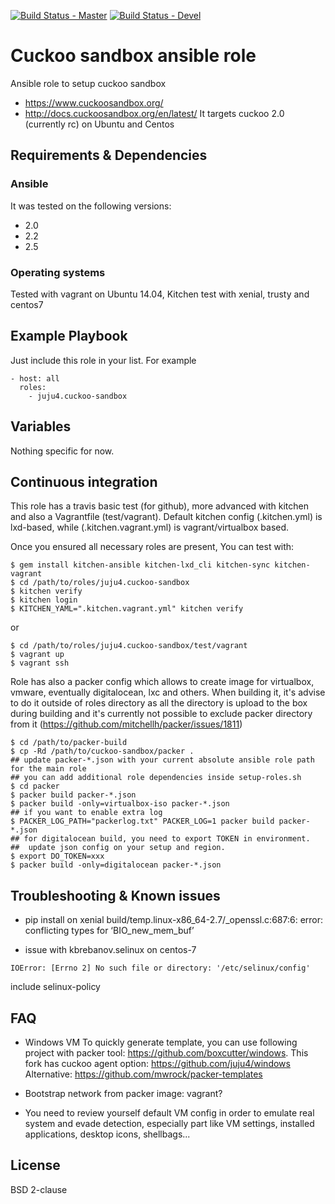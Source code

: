 [![Build Status - Master](https://travis-ci.com/juju4/ansible-cuckoo-sandbox.svg?branch=master)](https://travis-ci.com/juju4/ansible-cuckoo-sandbox)
[![Build Status - Devel](https://travis-ci.com/juju4/ansible-cuckoo-sandbox.svg?branch=devel)](https://travis-ci.com/juju4/ansible-cuckoo-sandbox/branches)
# Cuckoo sandbox ansible role

Ansible role to setup cuckoo sandbox
* https://www.cuckoosandbox.org/
* http://docs.cuckoosandbox.org/en/latest/
It targets cuckoo 2.0 (currently rc) on Ubuntu and Centos

## Requirements & Dependencies

### Ansible
It was tested on the following versions:
 * 2.0
 * 2.2
 * 2.5

### Operating systems

Tested with vagrant on Ubuntu 14.04, Kitchen test with xenial, trusty and centos7

## Example Playbook

Just include this role in your list.
For example

```
- host: all
  roles:
    - juju4.cuckoo-sandbox
```

## Variables

Nothing specific for now.

## Continuous integration

This role has a travis basic test (for github), more advanced with kitchen and also a Vagrantfile (test/vagrant).
Default kitchen config (.kitchen.yml) is lxd-based, while (.kitchen.vagrant.yml) is vagrant/virtualbox based.

Once you ensured all necessary roles are present, You can test with:
```
$ gem install kitchen-ansible kitchen-lxd_cli kitchen-sync kitchen-vagrant
$ cd /path/to/roles/juju4.cuckoo-sandbox
$ kitchen verify
$ kitchen login
$ KITCHEN_YAML=".kitchen.vagrant.yml" kitchen verify
```
or
```
$ cd /path/to/roles/juju4.cuckoo-sandbox/test/vagrant
$ vagrant up
$ vagrant ssh
```

Role has also a packer config which allows to create image for virtualbox, vmware, eventually digitalocean, lxc and others.
When building it, it's advise to do it outside of roles directory as all the directory is upload to the box during building 
and it's currently not possible to exclude packer directory from it (https://github.com/mitchellh/packer/issues/1811)
```
$ cd /path/to/packer-build
$ cp -Rd /path/to/cuckoo-sandbox/packer .
## update packer-*.json with your current absolute ansible role path for the main role
## you can add additional role dependencies inside setup-roles.sh
$ cd packer
$ packer build packer-*.json
$ packer build -only=virtualbox-iso packer-*.json
## if you want to enable extra log
$ PACKER_LOG_PATH="packerlog.txt" PACKER_LOG=1 packer build packer-*.json
## for digitalocean build, you need to export TOKEN in environment.
##  update json config on your setup and region.
$ export DO_TOKEN=xxx
$ packer build -only=digitalocean packer-*.json
```

## Troubleshooting & Known issues

* pip install on xenial
build/temp.linux-x86_64-2.7/_openssl.c:687:6: error: conflicting types for ‘BIO_new_mem_buf’

* issue with kbrebanov.selinux on centos-7
```
IOError: [Errno 2] No such file or directory: '/etc/selinux/config'
```
include selinux-policy


## FAQ

* Windows VM
To quickly generate template, you can use following project with packer tool: https://github.com/boxcutter/windows.
This fork has cuckoo agent option: https://github.com/juju4/windows
Alternative: https://github.com/mwrock/packer-templates

* Bootstrap network from packer image: vagrant?

* You need to review yourself default VM config in order to emulate real system and evade detection, especially part like VM settings, installed applications, desktop icons, shellbags...


## License

BSD 2-clause

